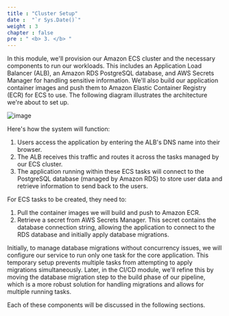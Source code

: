 ```yaml
---
title : "Cluster Setup"
date :  "`r Sys.Date()`" 
weight : 3
chapter : false
pre : " <b> 3. </b> "
---
```


In this module, we'll provision our Amazon ECS cluster and the necessary components to run our workloads. This includes an Application Load Balancer (ALB), an Amazon RDS PostgreSQL database, and AWS Secrets Manager for handling sensitive information. We'll also build our application container images and push them to Amazon Elastic Container Registry (ECR) for ECS to use. The following diagram illustrates the architecture we're about to set up.

![image](/images/3/1.svg)

Here's how the system will function:

1. Users access the application by entering the ALB's DNS name into their browser.
2. The ALB receives this traffic and routes it across the tasks managed by our ECS cluster.
3. The application running within these ECS tasks will connect to the PostgreSQL database (managed by Amazon RDS) to store user data and retrieve information to send back to the users.

For ECS tasks to be created, they need to:

1. Pull the container images we will build and push to Amazon ECR.
2. Retrieve a secret from AWS Secrets Manager. This secret contains the database connection string, allowing the application to connect to the RDS database and initially apply database migrations.

Initially, to manage database migrations without concurrency issues, we will configure our service to run only one task for the core application. This temporary setup prevents multiple tasks from attempting to apply migrations simultaneously. Later, in the CI/CD module, we'll refine this by moving the database migration step to the build phase of our pipeline, which is a more robust solution for handling migrations and allows for multiple running tasks. 

Each of these components will be discussed in the following sections.